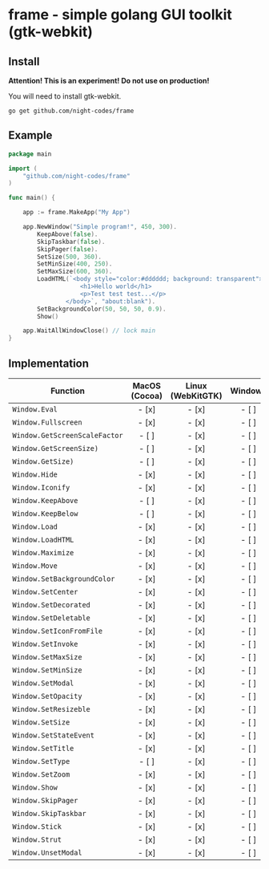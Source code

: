 # frame - simple golang GUI toolkit (gtk-webkit)
## Install

**Attention! This is an experiment! Do not use on production!**

You will need to install gtk-webkit.

`go get github.com/night-codes/frame`


## Example

```go
package main

import (
	"github.com/night-codes/frame"
)

func main() {

	app := frame.MakeApp("My App")

	app.NewWindow("Simple program!", 450, 300).
		KeepAbove(false).
		SkipTaskbar(false).
		SkipPager(false).
		SetSize(500, 360).
		SetMinSize(400, 250).
		SetMaxSize(600, 360).
		LoadHTML(`<body style="color:#dddddd; background: transparent">
					<h1>Hello world</h1>
					<p>Test test test...</p>
				</body>`, "about:blank").
		SetBackgroundColor(50, 50, 50, 0.9).
		Show()

	app.WaitAllWindowClose() // lock main
}
```

## Implementation

| Function                         | MacOS (Cocoa)| Linux (WebKitGTK)| Windows |
| -------------------------------- |:------------:|:----------------:|:-------:|
| `Window.Eval`                    |    - [x]     |      - [x]       | - [ ]   |
| `Window.Fullscreen`              |    - [x]     |      - [x]       | - [ ]   |
| `Window.GetScreenScaleFactor`    |    - [ ]     |      - [x]       | - [ ]   |
| `Window.GetScreenSize)`          |    - [ ]     |      - [x]       | - [ ]   |
| `Window.GetSize)`                |    - [ ]     |      - [x]       | - [ ]   |
| `Window.Hide`                    |    - [x]     |      - [x]       | - [ ]   |
| `Window.Iconify`                 |    - [x]     |      - [x]       | - [ ]   |
| `Window.KeepAbove`               |    - [ ]     |      - [x]       | - [ ]   |
| `Window.KeepBelow`               |    - [ ]     |      - [x]       | - [ ]   |
| `Window.Load`                    |    - [x]     |      - [x]       | - [ ]   |
| `Window.LoadHTML`                |    - [x]     |      - [x]       | - [ ]   |
| `Window.Maximize`                |    - [x]     |      - [x]       | - [ ]   |
| `Window.Move`                    |    - [x]     |      - [x]       | - [ ]   |
| `Window.SetBackgroundColor`      |    - [x]     |      - [x]       | - [ ]   |
| `Window.SetCenter`               |    - [x]     |      - [x]       | - [ ]   |
| `Window.SetDecorated`            |    - [x]     |      - [x]       | - [ ]   |
| `Window.SetDeletable`            |    - [x]     |      - [x]       | - [ ]   |
| `Window.SetIconFromFile`         |    - [x]     |      - [x]       | - [ ]   |
| `Window.SetInvoke`               |    - [x]     |      - [x]       | - [ ]   |
| `Window.SetMaxSize`              |    - [x]     |      - [x]       | - [ ]   |
| `Window.SetMinSize`              |    - [x]     |      - [x]       | - [ ]   |
| `Window.SetModal`                |    - [x]     |      - [x]       | - [ ]   |
| `Window.SetOpacity`              |    - [x]     |      - [x]       | - [ ]   |
| `Window.SetResizeble`            |    - [x]     |      - [x]       | - [ ]   |
| `Window.SetSize`                 |    - [x]     |      - [x]       | - [ ]   |
| `Window.SetStateEvent`           |    - [x]     |      - [x]       | - [ ]   |
| `Window.SetTitle`                |    - [x]     |      - [x]       | - [ ]   |
| `Window.SetType`                 |    - [ ]     |      - [x]       | - [ ]   |
| `Window.SetZoom`                 |    - [x]     |      - [x]       | - [ ]   |
| `Window.Show`                    |    - [x]     |      - [x]       | - [ ]   |
| `Window.SkipPager`               |    - [x]     |      - [x]       | - [ ]   |
| `Window.SkipTaskbar`             |    - [x]     |      - [x]       | - [ ]   |
| `Window.Stick`                   |    - [x]     |      - [x]       | - [ ]   |
| `Window.Strut`                   |    - [x]     |      - [x]       | - [ ]   |
| `Window.UnsetModal`              |    - [x]     |      - [x]       | - [ ]   |
